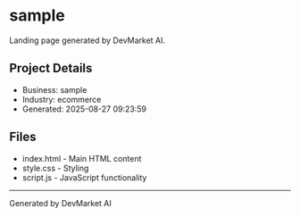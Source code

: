 # sample

Landing page generated by DevMarket AI.

## Project Details
- Business: sample
- Industry: ecommerce
- Generated: 2025-08-27 09:23:59

## Files
- index.html - Main HTML content
- style.css - Styling
- script.js - JavaScript functionality

---
Generated by DevMarket AI
